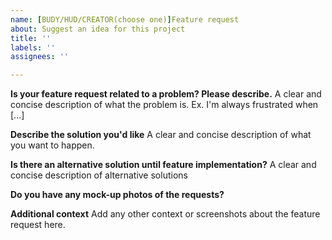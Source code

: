 ```yaml
---
name: [BUDY/HUD/CREATOR(choose one)]Feature request
about: Suggest an idea for this project
title: ''
labels: ''
assignees: ''

---
```


**Is your feature request related to a problem? Please describe.**
A clear and concise description of what the problem is. Ex. I'm always frustrated when [...]

**Describe the solution you'd like**
A clear and concise description of what you want to happen.

**Is there an alternative solution until feature implementation?**
A clear and concise description of alternative solutions

**Do you have any mock-up photos of the requests?**


**Additional context**
Add any other context or screenshots about the feature request here.
